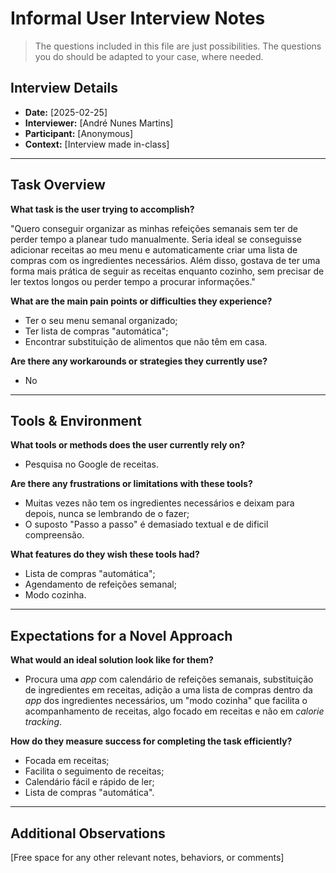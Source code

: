 # Informal User Interview Notes 

> 	The questions included in this file are just possibilities. The questions you do should be adapted to your case, where needed.

## Interview Details 
- **Date:** [2025-02-25] 
- **Interviewer:** [André Nunes Martins] 
- **Participant:** [Anonymous] 
- **Context:** [Interview made in-class] 
- --- 
## Task Overview 

 **What task is the user trying to accomplish?** 

"Quero conseguir organizar as minhas refeições semanais sem ter de perder tempo a planear tudo manualmente. Seria ideal se conseguisse adicionar receitas ao meu menu e automaticamente criar uma lista de compras com os ingredientes necessários. Além disso, gostava de ter uma forma mais prática de seguir as receitas enquanto cozinho, sem precisar de ler textos longos ou perder tempo a procurar informações." 

**What are the main pain points or difficulties they experience?** 
- Ter o seu menu semanal organizado;
- Ter lista de compras "automática"; 
- Encontrar substituição de alimentos que não têm em casa.

**Are there any workarounds or strategies they currently use?** 
- No

---- 
## Tools & Environment 
**What tools or methods does the user currently rely on?** 
- Pesquisa no Google de receitas. 

**Are there any frustrations or limitations with these tools?** 
- Muitas vezes não tem os ingredientes necessários e deixam para depois, nunca se lembrando de o fazer;
- O suposto "Passo a passo" é demasiado textual e de dificil compreensão.

**What features do they wish these tools had?** 
- Lista de compras "automática";
- Agendamento de refeições semanal;
- Modo cozinha.

--- 
## Expectations for a Novel Approach 

**What would an ideal solution look like for them?** 
- Procura uma _app_ com calendário de refeições semanais, substituição de ingredientes em receitas, adição a uma lista de compras dentro da _app_ dos ingredientes necessários, um "modo cozinha" que facilita o acompanhamento de receitas, algo focado em receitas e não em _calorie tracking_.

**How do they measure success for completing the task efficiently?** 
- Focada em receitas;
- Facilita o seguimento de receitas;
- Calendário fácil e rápido de ler;
- Lista de compras "automática".

--- 
## Additional Observations 
[Free space for any other relevant notes, behaviors, or comments]